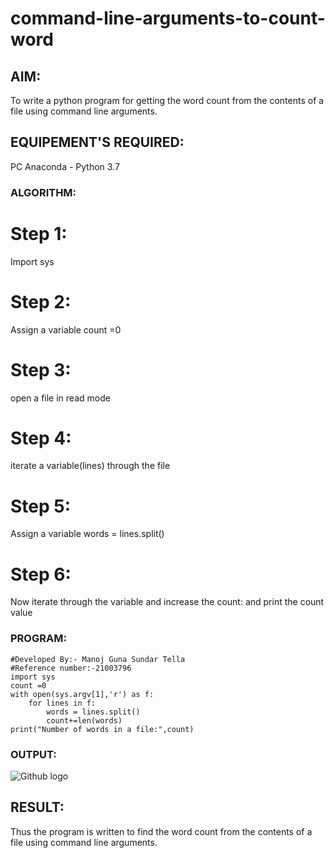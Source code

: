 # command-line-arguments-to-count-word
## AIM:
To write a python program for getting the word count from the contents of a file using command line arguments.
## EQUIPEMENT'S REQUIRED: 
PC
Anaconda - Python 3.7
### ALGORITHM:

# Step 1:
Import sys

# Step 2:
Assign a variable count =0

# Step 3:
open a file in read mode

# Step 4:
iterate a variable(lines) through the file

# Step 5:
Assign a variable words = lines.split()

# Step 6:
Now iterate through the variable and increase the count: and print the count value

### PROGRAM:
```
#Developed By:- Manoj Guna Sundar Tella
#Reference number:-21003796
import sys
count =0
with open(sys.argv[1],'r') as f:
    for lines in f:
        words = lines.split()
        count+=len(words)
print("Number of words in a file:",count)  
```
### OUTPUT:
![Github logo](word.png)



## RESULT:
Thus the program is written to find the word count from the contents of a file using command line arguments.
